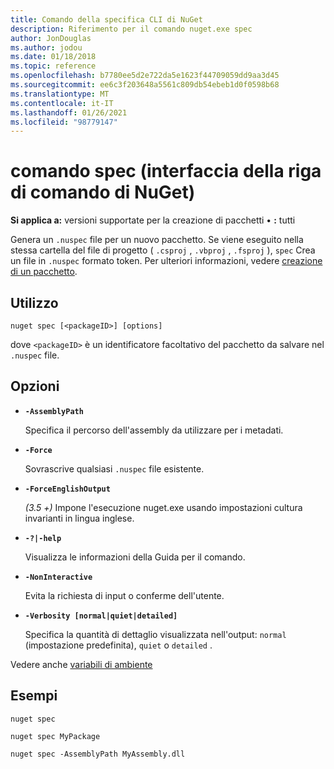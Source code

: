 ```yaml
---
title: Comando della specifica CLI di NuGet
description: Riferimento per il comando nuget.exe spec
author: JonDouglas
ms.author: jodou
ms.date: 01/18/2018
ms.topic: reference
ms.openlocfilehash: b7780ee5d2e722da5e1623f44709059dd9aa3d45
ms.sourcegitcommit: ee6c3f203648a5561c809db54ebeb1d0f0598b68
ms.translationtype: MT
ms.contentlocale: it-IT
ms.lasthandoff: 01/26/2021
ms.locfileid: "98779147"
---
```

# <a name="spec-command-nuget-cli"></a>comando spec (interfaccia della riga di comando di NuGet)

**Si applica a:** versioni supportate per la creazione di pacchetti &bullet; **:** tutti

Genera un `.nuspec` file per un nuovo pacchetto. Se viene eseguito nella stessa cartella del file di progetto ( `.csproj` , `.vbproj` , `.fsproj` ), `spec` Crea un file in `.nuspec` formato token. Per ulteriori informazioni, vedere [creazione di un pacchetto](../../create-packages/creating-a-package.md).

## <a name="usage"></a>Utilizzo

```cli
nuget spec [<packageID>] [options]
```

dove `<packageID>` è un identificatore facoltativo del pacchetto da salvare nel `.nuspec` file.

## <a name="options"></a>Opzioni

- **`-AssemblyPath`**

  Specifica il percorso dell'assembly da utilizzare per i metadati.

- **`-Force`**

  Sovrascrive qualsiasi `.nuspec` file esistente.


- **`-ForceEnglishOutput`**

  *(3.5 +)* Impone l'esecuzione nuget.exe usando impostazioni cultura invarianti in lingua inglese.

- **`-?|-help`**

  Visualizza le informazioni della Guida per il comando.

- **`-NonInteractive`**

  Evita la richiesta di input o conferme dell'utente.

- **`-Verbosity [normal|quiet|detailed]`**

  Specifica la quantità di dettaglio visualizzata nell'output: `normal` (impostazione predefinita), `quiet` o `detailed` .

Vedere anche [variabili di ambiente](cli-ref-environment-variables.md)

## <a name="examples"></a>Esempi

```cli
nuget spec

nuget spec MyPackage

nuget spec -AssemblyPath MyAssembly.dll
```
